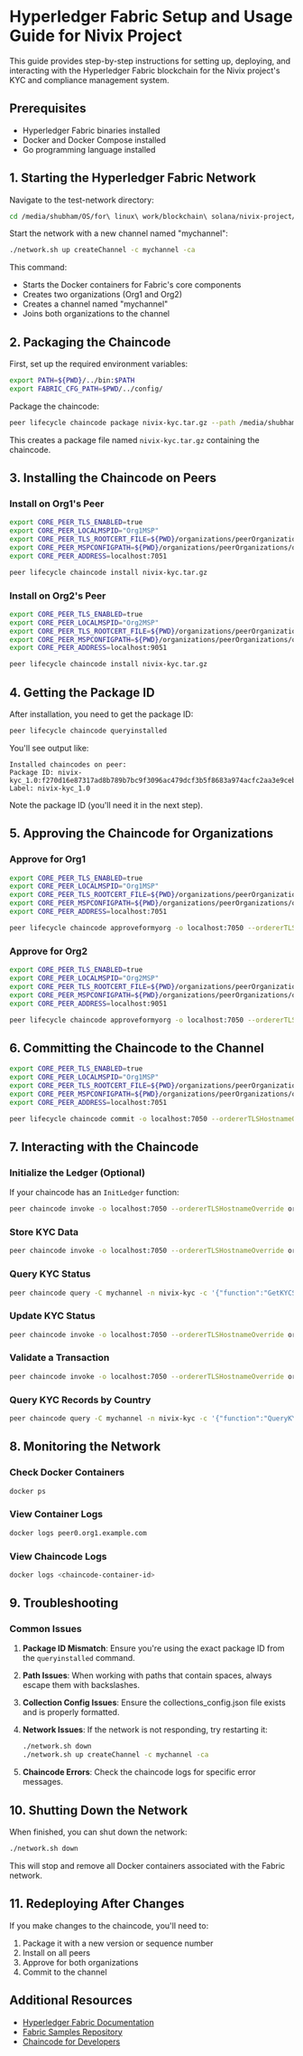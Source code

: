 # Hyperledger Fabric Setup and Usage Guide for Nivix Project

This guide provides step-by-step instructions for setting up, deploying, and interacting with the Hyperledger Fabric blockchain for the Nivix project's KYC and compliance management system.

## Prerequisites

- Hyperledger Fabric binaries installed
- Docker and Docker Compose installed
- Go programming language installed

## 1. Starting the Hyperledger Fabric Network

Navigate to the test-network directory:

```bash
cd /media/shubham/OS/for\ linux\ work/blockchain\ solana/nivix-project/hyperledger/fabric-samples/test-network
```

Start the network with a new channel named "mychannel":

```bash
./network.sh up createChannel -c mychannel -ca
```

This command:
- Starts the Docker containers for Fabric's core components
- Creates two organizations (Org1 and Org2)
- Creates a channel named "mychannel"
- Joins both organizations to the channel

## 2. Packaging the Chaincode

First, set up the required environment variables:

```bash
export PATH=${PWD}/../bin:$PATH
export FABRIC_CFG_PATH=$PWD/../config/
```

Package the chaincode:

```bash
peer lifecycle chaincode package nivix-kyc.tar.gz --path /media/shubham/OS/for\ linux\ work/blockchain\ solana/nivix-project/hyperledger/chaincode/nivix-kyc --lang golang --label nivix-kyc_1.0
```

This creates a package file named `nivix-kyc.tar.gz` containing the chaincode.

## 3. Installing the Chaincode on Peers

### Install on Org1's Peer

```bash
export CORE_PEER_TLS_ENABLED=true
export CORE_PEER_LOCALMSPID="Org1MSP"
export CORE_PEER_TLS_ROOTCERT_FILE=${PWD}/organizations/peerOrganizations/org1.example.com/peers/peer0.org1.example.com/tls/ca.crt
export CORE_PEER_MSPCONFIGPATH=${PWD}/organizations/peerOrganizations/org1.example.com/users/Admin@org1.example.com/msp
export CORE_PEER_ADDRESS=localhost:7051

peer lifecycle chaincode install nivix-kyc.tar.gz
```

### Install on Org2's Peer

```bash
export CORE_PEER_TLS_ENABLED=true
export CORE_PEER_LOCALMSPID="Org2MSP"
export CORE_PEER_TLS_ROOTCERT_FILE=${PWD}/organizations/peerOrganizations/org2.example.com/peers/peer0.org2.example.com/tls/ca.crt
export CORE_PEER_MSPCONFIGPATH=${PWD}/organizations/peerOrganizations/org2.example.com/users/Admin@org2.example.com/msp
export CORE_PEER_ADDRESS=localhost:9051

peer lifecycle chaincode install nivix-kyc.tar.gz
```

## 4. Getting the Package ID

After installation, you need to get the package ID:

```bash
peer lifecycle chaincode queryinstalled
```

You'll see output like:
```
Installed chaincodes on peer:
Package ID: nivix-kyc_1.0:f270d16e87317ad8b789b7bc9f3096ac479dcf3b5f8683a974acfc2aa3e9ceb2, Label: nivix-kyc_1.0
```

Note the package ID (you'll need it in the next step).

## 5. Approving the Chaincode for Organizations

### Approve for Org1

```bash
export CORE_PEER_TLS_ENABLED=true
export CORE_PEER_LOCALMSPID="Org1MSP"
export CORE_PEER_TLS_ROOTCERT_FILE=${PWD}/organizations/peerOrganizations/org1.example.com/peers/peer0.org1.example.com/tls/ca.crt
export CORE_PEER_MSPCONFIGPATH=${PWD}/organizations/peerOrganizations/org1.example.com/users/Admin@org1.example.com/msp
export CORE_PEER_ADDRESS=localhost:7051

peer lifecycle chaincode approveformyorg -o localhost:7050 --ordererTLSHostnameOverride orderer.example.com --tls --cafile ${PWD}/organizations/ordererOrganizations/example.com/orderers/orderer.example.com/msp/tlscacerts/tlsca.example.com-cert.pem --channelID mychannel --name nivix-kyc --version 1.0 --package-id nivix-kyc_1.0:f270d16e87317ad8b789b7bc9f3096ac479dcf3b5f8683a974acfc2aa3e9ceb2 --sequence 1 --collections-config /media/shubham/OS/for\ linux\ work/blockchain\ solana/nivix-project/hyperledger/chaincode/nivix-kyc/collections_config.json
```

### Approve for Org2

```bash
export CORE_PEER_TLS_ENABLED=true
export CORE_PEER_LOCALMSPID="Org2MSP"
export CORE_PEER_TLS_ROOTCERT_FILE=${PWD}/organizations/peerOrganizations/org2.example.com/peers/peer0.org2.example.com/tls/ca.crt
export CORE_PEER_MSPCONFIGPATH=${PWD}/organizations/peerOrganizations/org2.example.com/users/Admin@org2.example.com/msp
export CORE_PEER_ADDRESS=localhost:9051

peer lifecycle chaincode approveformyorg -o localhost:7050 --ordererTLSHostnameOverride orderer.example.com --tls --cafile ${PWD}/organizations/ordererOrganizations/example.com/orderers/orderer.example.com/msp/tlscacerts/tlsca.example.com-cert.pem --channelID mychannel --name nivix-kyc --version 1.0 --package-id nivix-kyc_1.0:f270d16e87317ad8b789b7bc9f3096ac479dcf3b5f8683a974acfc2aa3e9ceb2 --sequence 1 --collections-config /media/shubham/OS/for\ linux\ work/blockchain\ solana/nivix-project/hyperledger/chaincode/nivix-kyc/collections_config.json
```

## 6. Committing the Chaincode to the Channel

```bash
export CORE_PEER_TLS_ENABLED=true
export CORE_PEER_LOCALMSPID="Org1MSP"
export CORE_PEER_TLS_ROOTCERT_FILE=${PWD}/organizations/peerOrganizations/org1.example.com/peers/peer0.org1.example.com/tls/ca.crt
export CORE_PEER_MSPCONFIGPATH=${PWD}/organizations/peerOrganizations/org1.example.com/users/Admin@org1.example.com/msp
export CORE_PEER_ADDRESS=localhost:7051

peer lifecycle chaincode commit -o localhost:7050 --ordererTLSHostnameOverride orderer.example.com --tls --cafile ${PWD}/organizations/ordererOrganizations/example.com/orderers/orderer.example.com/msp/tlscacerts/tlsca.example.com-cert.pem --channelID mychannel --name nivix-kyc --version 1.0 --sequence 1 --collections-config /media/shubham/OS/for\ linux\ work/blockchain\ solana/nivix-project/hyperledger/chaincode/nivix-kyc/collections_config.json --peerAddresses localhost:7051 --tlsRootCertFiles ${PWD}/organizations/peerOrganizations/org1.example.com/peers/peer0.org1.example.com/tls/ca.crt --peerAddresses localhost:9051 --tlsRootCertFiles ${PWD}/organizations/peerOrganizations/org2.example.com/peers/peer0.org2.example.com/tls/ca.crt
```

## 7. Interacting with the Chaincode

### Initialize the Ledger (Optional)

If your chaincode has an `InitLedger` function:

```bash
peer chaincode invoke -o localhost:7050 --ordererTLSHostnameOverride orderer.example.com --tls --cafile "${PWD}/organizations/ordererOrganizations/example.com/orderers/orderer.example.com/msp/tlscacerts/tlsca.example.com-cert.pem" -C mychannel -n nivix-kyc --peerAddresses localhost:7051 --tlsRootCertFiles "${PWD}/organizations/peerOrganizations/org1.example.com/peers/peer0.org1.example.com/tls/ca.crt" --peerAddresses localhost:9051 --tlsRootCertFiles "${PWD}/organizations/peerOrganizations/org2.example.com/peers/peer0.org2.example.com/tls/ca.crt" -c '{"function":"InitLedger","Args":[]}'
```

### Store KYC Data

```bash
peer chaincode invoke -o localhost:7050 --ordererTLSHostnameOverride orderer.example.com --tls --cafile "${PWD}/organizations/ordererOrganizations/example.com/orderers/orderer.example.com/msp/tlscacerts/tlsca.example.com-cert.pem" -C mychannel -n nivix-kyc --peerAddresses localhost:7051 --tlsRootCertFiles "${PWD}/organizations/peerOrganizations/org1.example.com/peers/peer0.org1.example.com/tls/ca.crt" --peerAddresses localhost:9051 --tlsRootCertFiles "${PWD}/organizations/peerOrganizations/org2.example.com/peers/peer0.org2.example.com/tls/ca.crt" -c '{"function":"StoreKYC","Args":["user123", "8xj5hKLmrDVXA9VQxwiBrdS9GYmYLJ2GkQrZ7K1i9VJE", "John Doe", "true", "2025-05-22T12:00:00Z", "50", "US"]}'
```

### Query KYC Status

```bash
peer chaincode query -C mychannel -n nivix-kyc -c '{"function":"GetKYCStatus","Args":["8xj5hKLmrDVXA9VQxwiBrdS9GYmYLJ2GkQrZ7K1i9VJE"]}'
```

### Update KYC Status

```bash
peer chaincode invoke -o localhost:7050 --ordererTLSHostnameOverride orderer.example.com --tls --cafile "${PWD}/organizations/ordererOrganizations/example.com/orderers/orderer.example.com/msp/tlscacerts/tlsca.example.com-cert.pem" -C mychannel -n nivix-kyc --peerAddresses localhost:7051 --tlsRootCertFiles "${PWD}/organizations/peerOrganizations/org1.example.com/peers/peer0.org1.example.com/tls/ca.crt" --peerAddresses localhost:9051 --tlsRootCertFiles "${PWD}/organizations/peerOrganizations/org2.example.com/peers/peer0.org2.example.com/tls/ca.crt" -c '{"function":"UpdateKYCStatus","Args":["user123", "8xj5hKLmrDVXA9VQxwiBrdS9GYmYLJ2GkQrZ7K1i9VJE", "false", "Suspicious activity detected"]}'
```

### Validate a Transaction

```bash
peer chaincode invoke -o localhost:7050 --ordererTLSHostnameOverride orderer.example.com --tls --cafile "${PWD}/organizations/ordererOrganizations/example.com/orderers/orderer.example.com/msp/tlscacerts/tlsca.example.com-cert.pem" -C mychannel -n nivix-kyc --peerAddresses localhost:7051 --tlsRootCertFiles "${PWD}/organizations/peerOrganizations/org1.example.com/peers/peer0.org1.example.com/tls/ca.crt" --peerAddresses localhost:9051 --tlsRootCertFiles "${PWD}/organizations/peerOrganizations/org2.example.com/peers/peer0.org2.example.com/tls/ca.crt" -c '{"function":"ValidateTransaction","Args":["8xj5hKLmrDVXA9VQxwiBrdS9GYmYLJ2GkQrZ7K1i9VJE", "{\"transactionId\":\"tx123\",\"amount\":500,\"currency\":\"USD\",\"destination\":\"UK\"}"]}'
```

### Query KYC Records by Country

```bash
peer chaincode query -C mychannel -n nivix-kyc -c '{"function":"QueryKYCByCountry","Args":["US"]}'
```

## 8. Monitoring the Network

### Check Docker Containers

```bash
docker ps
```

### View Container Logs

```bash
docker logs peer0.org1.example.com
```

### View Chaincode Logs

```bash
docker logs <chaincode-container-id>
```

## 9. Troubleshooting

### Common Issues

1. **Package ID Mismatch**: Ensure you're using the exact package ID from the `queryinstalled` command.

2. **Path Issues**: When working with paths that contain spaces, always escape them with backslashes.

3. **Collection Config Issues**: Ensure the collections_config.json file exists and is properly formatted.

4. **Network Issues**: If the network is not responding, try restarting it:
   ```bash
   ./network.sh down
   ./network.sh up createChannel -c mychannel -ca
   ```

5. **Chaincode Errors**: Check the chaincode logs for specific error messages.

## 10. Shutting Down the Network

When finished, you can shut down the network:

```bash
./network.sh down
```

This will stop and remove all Docker containers associated with the Fabric network.

## 11. Redeploying After Changes

If you make changes to the chaincode, you'll need to:
1. Package it with a new version or sequence number
2. Install on all peers
3. Approve for both organizations
4. Commit to the channel

## Additional Resources

- [Hyperledger Fabric Documentation](https://hyperledger-fabric.readthedocs.io/)
- [Fabric Samples Repository](https://github.com/hyperledger/fabric-samples)
- [Chaincode for Developers](https://hyperledger-fabric.readthedocs.io/en/release-2.2/chaincode4ade.html) 